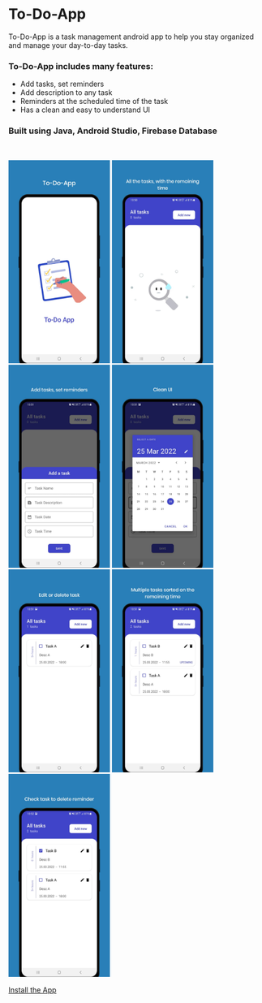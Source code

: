 # To-Do-App
To-Do-App is a task management android app to help you stay organized and manage your day-to-day tasks.

### To-Do-App includes many features:
* Add tasks, set reminders
* Add description to any task
* Reminders at the scheduled time of the task
* Has a clean and easy to understand UI

### Built using Java, Android Studio, Firebase Database

<br />
<p align="left"> 
  <img src="https://github.com/iamvs-2002/To-Do-App/blob/master/Images/0.jpeg"  width="200" height="400"/> 
  <img src="https://github.com/iamvs-2002/To-Do-App/blob/master/Images/1.jpeg"  width="200" height="400"/> 
  <img src="https://github.com/iamvs-2002/To-Do-App/blob/master/Images/2.jpeg"  width="200" height="400"/> 
  <img src="https://github.com/iamvs-2002/To-Do-App/blob/master/Images/3.jpeg"  width="200" height="400"/> 
  <img src="https://github.com/iamvs-2002/To-Do-App/blob/master/Images/4.jpeg"  width="200" height="400"/> 
  <img src="https://github.com/iamvs-2002/To-Do-App/blob/master/Images/5.jpeg"  width="200" height="400"/> 
  <img src="https://github.com/iamvs-2002/To-Do-App/blob/master/Images/6.jpeg"  width="200" height="400"/> 
</p>

[Install the App](https://drive.google.com/file/d/17OT3LL6Woy2_HI0-xHQIKjDL1vNzTKtQ/view?usp=sharing)

